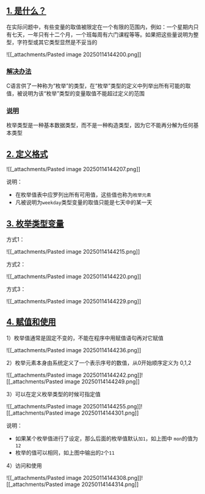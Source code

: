 ## [1. 是什么？](https://doc.itprojects.cn/0004.zhishi.c/0002.doc/index.html#/10.1.enum?id=_1-%e6%98%af%e4%bb%80%e4%b9%88%ef%bc%9f)

在实际问题中，有些变量的取值被限定在一个有限的范围内，例如：一个星期内只有七天，一年只有十二个月，一个班每周有六门课程等等。如果把这些量说明为整型，字符型或其它类型显然是不妥当的

![[_attachments/Pasted image 20250114144200.png]]

### [解决办法](https://doc.itprojects.cn/0004.zhishi.c/0002.doc/index.html#/10.1.enum?id=%e8%a7%a3%e5%86%b3%e5%8a%9e%e6%b3%95)

C语言供了一种称为“枚举”的类型，在“枚举”类型的定义中列举出所有可能的取值，被说明为该“枚举”类型的变量取值不能超过定义的范围

### [说明](https://doc.itprojects.cn/0004.zhishi.c/0002.doc/index.html#/10.1.enum?id=%e8%af%b4%e6%98%8e)

枚举类型是一种基本数据类型，而不是一种构造类型，因为它不能再分解为任何基本类型

## [2. 定义格式](https://doc.itprojects.cn/0004.zhishi.c/0002.doc/index.html#/10.1.enum?id=_2-%e5%ae%9a%e4%b9%89%e6%a0%bc%e5%bc%8f)

![[_attachments/Pasted image 20250114144207.png]]

说明：

- 在枚举值表中应罗列出所有可用值，这些值也称为`枚举元素`
- 凡被说明为`weekday`类型变量的取值只能是七天中的某一天

## [3. 枚举类型变量](https://doc.itprojects.cn/0004.zhishi.c/0002.doc/index.html#/10.1.enum?id=_3-%e6%9e%9a%e4%b8%be%e7%b1%bb%e5%9e%8b%e5%8f%98%e9%87%8f)

方式1：

![[_attachments/Pasted image 20250114144215.png]]

方式2：

![[_attachments/Pasted image 20250114144220.png]]

方式3：

![[_attachments/Pasted image 20250114144229.png]]

## [4. 赋值和使用](https://doc.itprojects.cn/0004.zhishi.c/0002.doc/index.html#/10.1.enum?id=_4-%e8%b5%8b%e5%80%bc%e5%92%8c%e4%bd%bf%e7%94%a8)

1）枚举值通常是固定不变的，不能在程序中用赋值语句再对它赋值

![[_attachments/Pasted image 20250114144236.png]]

2）枚举元素本身由系统定义了一个表示序号的数值，从0开始顺序定义为 0,1,2

![[_attachments/Pasted image 20250114144242.png]]![[_attachments/Pasted image 20250114144249.png]]

3）可以在定义枚举类型的时候可指定值

![[_attachments/Pasted image 20250114144255.png]]![[_attachments/Pasted image 20250114144301.png]]

说明：

- 如果某个枚举值进行了设定，那么后面的枚举值默认`加1`，如上图中 `mon`的值为`12`
- 枚举的值可以相同，如上图中输出的`2`个`11`

4）访问和使用

![[_attachments/Pasted image 20250114144308.png]]![[_attachments/Pasted image 20250114144314.png]]
